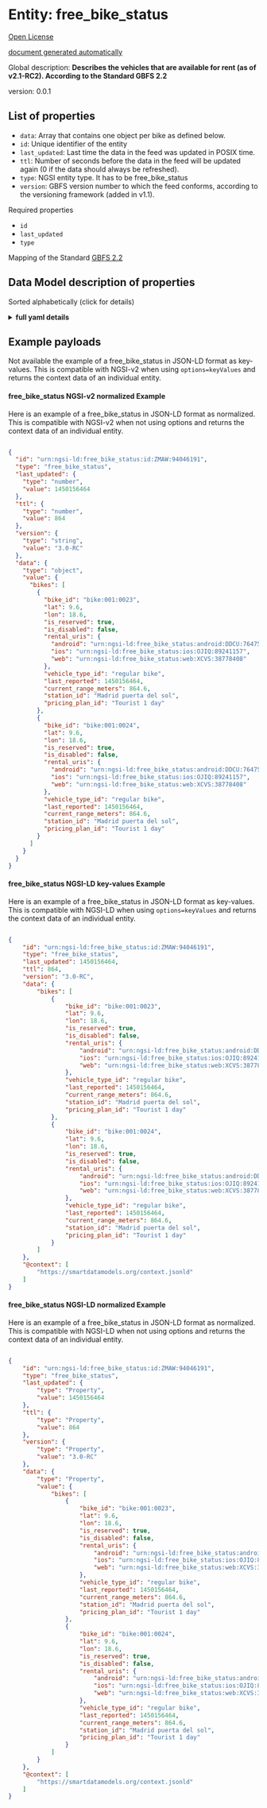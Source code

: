 Entity: free_bike_status  
========================  
[Open License](https://github.com/smart-data-models//dataModel.GBFS/blob/master/free_bike_status/LICENSE.md)  
[document generated automatically](https://docs.google.com/presentation/d/e/2PACX-1vTs-Ng5dIAwkg91oTTUdt8ua7woBXhPnwavZ0FxgR8BsAI_Ek3C5q97Nd94HS8KhP-r_quD4H0fgyt3/pub?start=false&loop=false&delayms=3000#slide=id.gb715ace035_0_60)  
Global description: **Describes the vehicles that are available for rent (as of v2.1-RC2). According to the Standard GBFS 2.2**  
version: 0.0.1  

## List of properties  

- `data`: Array that contains one object per bike as defined below.  - `id`: Unique identifier of the entity  - `last_updated`: Last time the data in the feed was updated in POSIX time.  - `ttl`: Number of seconds before the data in the feed will be updated again (0 if the data should always be refreshed).  - `type`: NGSI entity type. It has to be free_bike_status  - `version`: GBFS version number to which the feed conforms, according to the versioning framework (added in v1.1).    
Required properties  
- `id`  - `last_updated`  - `type`    
Mapping of the Standard [GBFS 2.2](https://github.com/NABSA/gbfs/blob/v2.2/gbfs.md)  
## Data Model description of properties  
Sorted alphabetically (click for details)  
<details><summary><strong>full yaml details</strong></summary>    
```yaml  
free_bike_status:    
  description: 'Describes the vehicles that are available for rent (as of v2.1-RC2). According to the Standard GBFS 2.2'    
  properties:    
    data:    
      description: 'Array that contains one object per bike as defined below.'    
      properties:    
        bikes:    
          items:    
            properties:    
              bike_id:    
                description: 'Rotating (as of v2.0) identifier of a vehicle.'    
                type: string    
              current_range_meters:    
                description: 'The furthest distance in meters that the vehicle can travel without recharging or refueling with the vehicle''s current charge or fuel (added in v2.1-RC).'    
                minimum: 0    
                type: number    
              is_disabled:    
                description: 'Is the vehicle currently disabled (broken)?'    
                type: boolean    
              is_reserved:    
                description: 'Is the vehicle currently reserved?'    
                type: boolean    
              last_reported:    
                description: 'The last time this vehicle reported its status to the operator''s backend in POSIX time (added in v2.1-RC).'    
                minimum: 1450155600    
                type: number    
              lat:    
                description: 'The latitude of the vehicle.'    
                maximum: 90    
                minimum: -90    
                type: number    
              lon:    
                description: 'The longitude of the vehicle.'    
                maximum: 180    
                minimum: -180    
                type: number    
              pricing_plan_id:    
                description: 'The plan_id of the pricing plan this vehicle is eligible for (added in v2.1-RC2).'    
                type: string    
              rental_uris:    
                description: 'Contains rental uris for Android, iOS, and web in the android, ios, and web fields (added in v1.1).'    
                properties:    
                  android:    
                    description: 'URI that can be passed to an Android app with an intent (added in v1.1).'    
                    format: uri    
                    type: string    
                  ios:    
                    description: 'URI that can be used on iOS to launch the rental app for this vehicle (added in v1.1).'    
                    format: uri    
                    type: string    
                  web:    
                    description: 'URL that can be used by a web browser to show more information about renting this vehicle (added in v1.1).'    
                    format: uri    
                    type: string    
                type: object    
              station_id:    
                description: 'Identifier referencing the station_id if the vehicle is currently at a station (added in v2.1-RC2).'    
                type: string    
              vehicle_type_id:    
                description: 'The vehicle_type_id of this vehicle (added in v2.1-RC).'    
                type: string    
            required:    
              - bike_id    
              - is_reserved    
              - is_disabled    
            type: object    
          required:    
            - bikes    
          type: array    
      type: object    
      x-ngsi:    
        type: Property    
    id:    
      anyOf:    
        - description: 'Property. Identifier format of any NGSI entity'    
          maxLength: 256    
          minLength: 1    
          pattern: ^[\w\-\.\{\}\$\+\*\[\]`|~^@!,:\\]+$    
          type: string    
        - description: 'Property. Identifier format of any NGSI entity'    
          format: uri    
          type: string    
      description: 'Unique identifier of the entity'    
      x-ngsi:    
        type: Property    
    last_updated:    
      description: 'Last time the data in the feed was updated in POSIX time.'    
      minimum: 1450155600    
      type: integer    
      x-ngsi:    
        type: Property    
    ttl:    
      description: 'Number of seconds before the data in the feed will be updated again (0 if the data should always be refreshed).'    
      minimum: 0    
      type: integer    
      x-ngsi:    
        type: Property    
    type:    
      description: 'NGSI entity type. It has to be free_bike_status'    
      enum:    
        - free_bike_status    
      type: string    
      x-ngsi:    
        type: Property    
    version:    
      description: 'GBFS version number to which the feed conforms, according to the versioning framework (added in v1.1).'    
      enum:    
        - 2.2    
        - 3.0-RC    
        - 3.0    
      type: string    
      x-ngsi:    
        type: Property    
  required:    
    - id    
    - last_updated    
    - type    
  type: object    
  version: 0.0.1    
```  
</details>    
## Example payloads    
Not available the example of a free_bike_status in JSON-LD format as key-values. This is compatible with NGSI-v2 when  using `options=keyValues` and returns the context data of an individual entity.  
#### free_bike_status NGSI-v2 normalized Example    
Here is an example of a free_bike_status in JSON-LD format as normalized. This is compatible with NGSI-v2 when not using options and returns the context data of an individual entity.  
```json  
{  
  "id": "urn:ngsi-ld:free_bike_status:id:ZMAW:94046191",  
  "type": "free_bike_status",  
  "last_updated": {  
    "type": "number",  
    "value": 1450156464  
  },  
  "ttl": {  
    "type": "number",  
    "value": 864  
  },  
  "version": {  
    "type": "string",  
    "value": "3.0-RC"  
  },  
  "data": {  
    "type": "object",  
    "value": {  
      "bikes": [  
        {  
          "bike_id": "bike:001:0023",  
          "lat": 9.6,  
          "lon": 18.6,  
          "is_reserved": true,  
          "is_disabled": false,  
          "rental_uris": {  
            "android": "urn:ngsi-ld:free_bike_status:android:DDCU:76475938",  
            "ios": "urn:ngsi-ld:free_bike_status:ios:OJIQ:89241157",  
            "web": "urn:ngsi-ld:free_bike_status:web:XCVS:38778408"  
          },  
          "vehicle_type_id": "regular bike",  
          "last_reported": 1450156464,  
          "current_range_meters": 864.6,  
          "station_id": "Madrid puerta del sol",  
          "pricing_plan_id": "Tourist 1 day"  
        },  
        {  
          "bike_id": "bike:001:0024",  
          "lat": 9.6,  
          "lon": 18.6,  
          "is_reserved": true,  
          "is_disabled": false,  
          "rental_uris": {  
            "android": "urn:ngsi-ld:free_bike_status:android:DDCU:76475938",  
            "ios": "urn:ngsi-ld:free_bike_status:ios:OJIQ:89241157",  
            "web": "urn:ngsi-ld:free_bike_status:web:XCVS:38778408"  
          },  
          "vehicle_type_id": "regular bike",  
          "last_reported": 1450156464,  
          "current_range_meters": 864.6,  
          "station_id": "Madrid puerta del sol",  
          "pricing_plan_id": "Tourist 1 day"  
        }  
      ]  
    }  
  }  
}  
```  
#### free_bike_status NGSI-LD key-values Example    
Here is an example of a free_bike_status in JSON-LD format as key-values. This is compatible with NGSI-LD when  using `options=keyValues` and returns the context data of an individual entity.  
```json  
{  
    "id": "urn:ngsi-ld:free_bike_status:id:ZMAW:94046191",  
    "type": "free_bike_status",  
    "last_updated": 1450156464,  
    "ttl": 864,  
    "version": "3.0-RC",  
    "data": {  
        "bikes": [  
            {  
                "bike_id": "bike:001:0023",  
                "lat": 9.6,  
                "lon": 18.6,  
                "is_reserved": true,  
                "is_disabled": false,  
                "rental_uris": {  
                    "android": "urn:ngsi-ld:free_bike_status:android:DDCU:76475938",  
                    "ios": "urn:ngsi-ld:free_bike_status:ios:OJIQ:89241157",  
                    "web": "urn:ngsi-ld:free_bike_status:web:XCVS:38778408"  
                },  
                "vehicle_type_id": "regular bike",  
                "last_reported": 1450156464,  
                "current_range_meters": 864.6,  
                "station_id": "Madrid puerta del sol",  
                "pricing_plan_id": "Tourist 1 day"  
            },  
            {  
                "bike_id": "bike:001:0024",  
                "lat": 9.6,  
                "lon": 18.6,  
                "is_reserved": true,  
                "is_disabled": false,  
                "rental_uris": {  
                    "android": "urn:ngsi-ld:free_bike_status:android:DDCU:76475938",  
                    "ios": "urn:ngsi-ld:free_bike_status:ios:OJIQ:89241157",  
                    "web": "urn:ngsi-ld:free_bike_status:web:XCVS:38778408"  
                },  
                "vehicle_type_id": "regular bike",  
                "last_reported": 1450156464,  
                "current_range_meters": 864.6,  
                "station_id": "Madrid puerta del sol",  
                "pricing_plan_id": "Tourist 1 day"  
            }  
        ]  
    },  
    "@context": [  
        "https://smartdatamodels.org/context.jsonld"  
    ]  
}  
```  
#### free_bike_status NGSI-LD normalized Example    
Here is an example of a free_bike_status in JSON-LD format as normalized. This is compatible with NGSI-LD when not using options and returns the context data of an individual entity.  
```json  
{  
    "id": "urn:ngsi-ld:free_bike_status:id:ZMAW:94046191",  
    "type": "free_bike_status",  
    "last_updated": {  
        "type": "Property",  
        "value": 1450156464  
    },  
    "ttl": {  
        "type": "Property",  
        "value": 864  
    },  
    "version": {  
        "type": "Property",  
        "value": "3.0-RC"  
    },  
    "data": {  
        "type": "Property",  
        "value": {  
            "bikes": [  
                {  
                    "bike_id": "bike:001:0023",  
                    "lat": 9.6,  
                    "lon": 18.6,  
                    "is_reserved": true,  
                    "is_disabled": false,  
                    "rental_uris": {  
                        "android": "urn:ngsi-ld:free_bike_status:android:DDCU:76475938",  
                        "ios": "urn:ngsi-ld:free_bike_status:ios:OJIQ:89241157",  
                        "web": "urn:ngsi-ld:free_bike_status:web:XCVS:38778408"  
                    },  
                    "vehicle_type_id": "regular bike",  
                    "last_reported": 1450156464,  
                    "current_range_meters": 864.6,  
                    "station_id": "Madrid puerta del sol",  
                    "pricing_plan_id": "Tourist 1 day"  
                },  
                {  
                    "bike_id": "bike:001:0024",  
                    "lat": 9.6,  
                    "lon": 18.6,  
                    "is_reserved": true,  
                    "is_disabled": false,  
                    "rental_uris": {  
                        "android": "urn:ngsi-ld:free_bike_status:android:DDCU:76475938",  
                        "ios": "urn:ngsi-ld:free_bike_status:ios:OJIQ:89241157",  
                        "web": "urn:ngsi-ld:free_bike_status:web:XCVS:38778408"  
                    },  
                    "vehicle_type_id": "regular bike",  
                    "last_reported": 1450156464,  
                    "current_range_meters": 864.6,  
                    "station_id": "Madrid puerta del sol",  
                    "pricing_plan_id": "Tourist 1 day"  
                }  
            ]  
        }  
    },  
    "@context": [  
        "https://smartdatamodels.org/context.jsonld"  
    ]  
}  
```  
